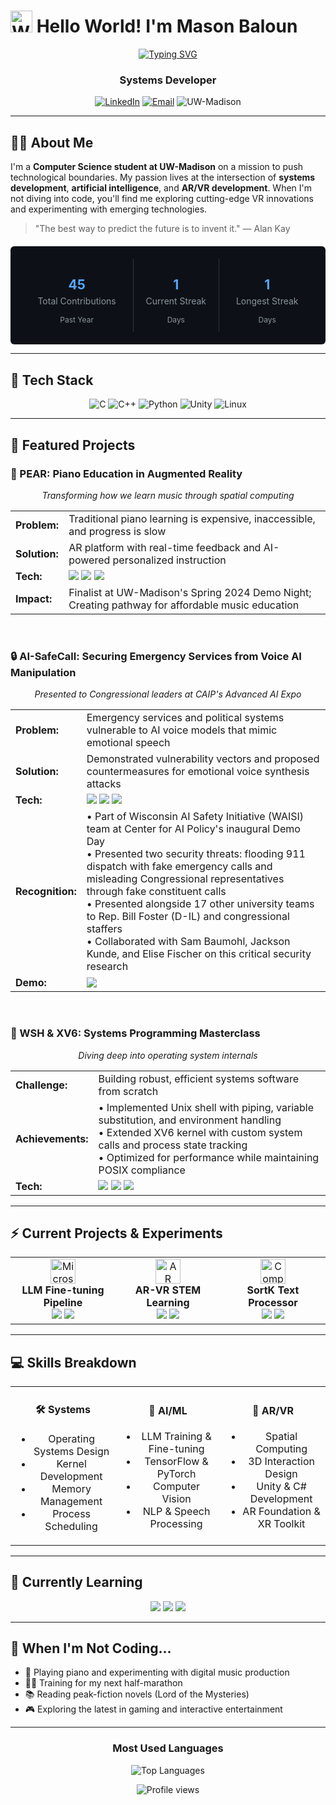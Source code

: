 # <img src="https://raw.githubusercontent.com/Tarikul-Islam-Anik/Animated-Fluent-Emojis/master/Emojis/Hand%20gestures/Waving%20Hand.png" alt="Waving Hand" width="35" height="35" /> Hello World! I'm Mason Baloun

<div align="center">
  
  [![Typing SVG](https://readme-typing-svg.herokuapp.com?font=Fira+Code&size=22&pause=1000&color=36BCF7&center=true&vCenter=true&random=false&width=500&lines=Software+Engineer;AR%2FVR+Innovator;AI+Researcher;Systems+Developer)](https://git.io/typing-svg)
  
</div>

<div align="center">
  <h3>Systems Developer</h3>
  <a href="https://linkedin.com/in/masonbaloun"><img src="https://img.shields.io/badge/LinkedIn-0077B5?style=for-the-badge&logo=linkedin&logoColor=white" alt="LinkedIn"/></a>
  <a href="mailto:mbaloun@wisc.edu"><img src="https://img.shields.io/badge/Outlook-0078D4?style=for-the-badge&logo=microsoft-outlook&logoColor=white" alt="Email"/></a>
  <img src="https://img.shields.io/badge/CS_@_UW_Madison-C5050C?style=for-the-badge&logo=wisconsin&logoColor=white" alt="UW-Madison"/>
</div>

---

## 👨‍💻 About Me

I'm a **Computer Science student at UW-Madison** on a mission to push technological boundaries. My passion lives at the intersection of **systems development**, **artificial intelligence**, and **AR/VR development**. When I'm not diving into code, you'll find me exploring cutting-edge VR innovations and experimenting with emerging technologies.

> "The best way to predict the future is to invent it." — Alan Kay

<div align="center" style="background-color: #0d1117; padding: 20px; border-radius: 6px; margin-top: 20px;">
  <div style="display: flex; justify-content: space-around; text-align: center;">
    <div style="padding: 0 20px;">
      <h2 style="color: #58a6ff; margin-bottom: 0;">45</h2>
      <p style="color: #8b949e; margin-top: 5px;">Total Contributions</p>
      <p style="color: #8b949e; font-size: 12px; margin-top: 0;">Past Year</p>
    </div>
    <div style="padding: 0 20px; border-left: 1px solid #30363d; border-right: 1px solid #30363d;">
      <h2 style="color: #58a6ff; margin-bottom: 0;">1</h2>
      <p style="color: #8b949e; margin-top: 5px;">Current Streak</p>
      <p style="color: #8b949e; font-size: 12px; margin-top: 0;">Days</p>
    </div>
    <div style="padding: 0 20px;">
      <h2 style="color: #58a6ff; margin-bottom: 0;">1</h2>
      <p style="color: #8b949e; margin-top: 5px;">Longest Streak</p>
      <p style="color: #8b949e; font-size: 12px; margin-top: 0;">Days</p>
    </div>
  </div>
</div>

---

## 🔧 Tech Stack

<div align="center">
  <img src="https://img.shields.io/badge/C-00599C?style=for-the-badge&logo=c&logoColor=white" alt="C"/>
  <img src="https://img.shields.io/badge/C%2B%2B-00599C?style=for-the-badge&logo=c%2B%2B&logoColor=white" alt="C++"/>
  <img src="https://img.shields.io/badge/Python-3776AB?style=for-the-badge&logo=python&logoColor=white" alt="Python"/>
  <img src="https://img.shields.io/badge/Unity-100000?style=for-the-badge&logo=unity&logoColor=white" alt="Unity"/>
  <img src="https://img.shields.io/badge/Linux-FCC624?style=for-the-badge&logo=linux&logoColor=black" alt="Linux"/>
</div>

---

## 🚀 Featured Projects

### 🎹 PEAR: Piano Education in Augmented Reality

<p align="center">
  <em>Transforming how we learn music through spatial computing</em>
</p>

<table>
  <tr>
    <td><b>Problem:</b></td>
    <td>Traditional piano learning is expensive, inaccessible, and progress is slow</td>
  </tr>
  <tr>
    <td><b>Solution:</b></td>
    <td>AR platform with real-time feedback and AI-powered personalized instruction</td>
  </tr>
  <tr>
    <td><b>Tech:</b></td>
    <td>
      <img src="https://img.shields.io/badge/Engine-Unity-000?style=flat-square&logo=unity"/>
      <img src="https://img.shields.io/badge/AR%2FVR-Meta%20Quest%203-blue?style=flat-square&logo=oculus"/>
      <img src="https://img.shields.io/badge/AI-Gemini%2FLLMs-orange?style=flat-square&logo=openai"/>
    </td>
  </tr>
  <tr>
    <td><b>Impact:</b></td>
    <td>Finalist at UW-Madison's Spring 2024 Demo Night; Creating pathway for affordable music education</td>
  </tr>
</table>

<br>

### 🔒 AI-SafeCall: Securing Emergency Services from Voice AI Manipulation

<p align="center">
  <em>Presented to Congressional leaders at CAIP's Advanced AI Expo</em>
</p>

<table>
  <tr>
    <td><b>Problem:</b></td>
    <td>Emergency services and political systems vulnerable to AI voice models that mimic emotional speech</td>
  </tr>
  <tr>
    <td><b>Solution:</b></td>
    <td>Demonstrated vulnerability vectors and proposed countermeasures for emotional voice synthesis attacks</td>
  </tr>
  <tr>
    <td><b>Tech:</b></td>
    <td>
      <img src="https://img.shields.io/badge/Language-Python-blue?style=flat-square&logo=python"/>
      <img src="https://img.shields.io/badge/AI-Voice_Synthesis-orange?style=flat-square&logo=tensorflow"/>
      <img src="https://img.shields.io/badge/Research-Policy-green?style=flat-square"/>
    </td>
  </tr>
  <tr>
    <td><b>Recognition:</b></td>
    <td>
      • Part of Wisconsin AI Safety Initiative (WAISI) team at Center for AI Policy's inaugural Demo Day<br/>
      • Presented two security threats: flooding 911 dispatch with fake emergency calls and misleading Congressional representatives through fake constituent calls<br/>
      • Presented alongside 17 other university teams to Rep. Bill Foster (D-IL) and congressional staffers<br/>
      • Collaborated with Sam Baumohl, Jackson Kunde, and Elise Fischer on this critical security research
    </td>
  </tr>
  <tr>
    <td><b>Demo:</b></td>
    <td>
      <a href="https://www.loom.com/share/c6a439080a224d848b247dd2085b9668" target="_blank">
        <img src="https://img.shields.io/badge/Watch_Demo-Loom-5CCCE0?style=for-the-badge&logo=loom&logoColor=white"/>
      </a>
    </td>
  </tr>
</table>

<br>

### 🐧 WSH & XV6: Systems Programming Masterclass

<p align="center">
  <em>Diving deep into operating system internals</em>
</p>

<table>
  <tr>
    <td><b>Challenge:</b></td>
    <td>Building robust, efficient systems software from scratch</td>
  </tr>
  <tr>
    <td><b>Achievements:</b></td>
    <td>
      • Implemented Unix shell with piping, variable substitution, and environment handling<br/>
      • Extended XV6 kernel with custom system calls and process state tracking<br/>
      • Optimized for performance while maintaining POSIX compliance
    </td>
  </tr>
  <tr>
    <td><b>Tech:</b></td>
    <td>
      <img src="https://img.shields.io/badge/Language-C-blue?style=flat-square&logo=c"/>
      <img src="https://img.shields.io/badge/Assembly-NASM-red?style=flat-square"/>
      <img src="https://img.shields.io/badge/OS-Linux/XV6-yellow?style=flat-square&logo=linux&logoColor=black"/>
    </td>
  </tr>
</table>

---

## ⚡ Current Projects & Experiments

<div align="center">
  <table>
    <tr>
      <td align="center" width="33%">
        <img src="https://raw.githubusercontent.com/Tarikul-Islam-Anik/Animated-Fluent-Emojis/master/Emojis/Objects/Microscope.png" alt="Microscope" width="40"/>
        <br/>
        <b>LLM Fine-tuning Pipeline</b>
        <br/>
        <img src="https://img.shields.io/badge/PyTorch-EE4C2C?style=flat-square&logo=pytorch&logoColor=white"/>
        <img src="https://img.shields.io/badge/CUDA-76B900?style=flat-square&logo=nvidia&logoColor=white"/>
      </td>
      <td align="center" width="33%">
        <img src="https://raw.githubusercontent.com/Tarikul-Islam-Anik/Animated-Fluent-Emojis/master/Emojis/Objects/Glasses.png" alt="AR Glasses" width="40"/>
        <br/>
        <b>AR-VR STEM Learning</b>
        <br/>
        <img src="https://img.shields.io/badge/Unity-000000?style=flat-square&logo=unity&logoColor=white"/>
        <img src="https://img.shields.io/badge/AR-0D96F6?style=flat-square&logo=arkit&logoColor=white"/>
      </td>
      <td align="center" width="33%">
        <img src="https://raw.githubusercontent.com/Tarikul-Islam-Anik/Animated-Fluent-Emojis/master/Emojis/Objects/Desktop%20Computer.png" alt="Computer" width="40"/>
        <br/>
        <b>SortK Text Processor</b>
        <br/>
        <img src="https://img.shields.io/badge/C-00599C?style=flat-square&logo=c&logoColor=white"/>
        <img src="https://img.shields.io/badge/DSA-gray?style=flat-square"/>
      </td>
    </tr>
  </table>
</div>

---

## 💻 Skills Breakdown

<table>
  <tr>
    <td align="center" width="33%">
      <h4>🛠️ Systems</h4>
      <ul>
        <li>Operating Systems Design</li>
        <li>Kernel Development</li>
        <li>Memory Management</li>
        <li>Process Scheduling</li>
      </ul>
    </td>
    <td align="center" width="33%">
      <h4>🤖 AI/ML</h4>
      <ul>
        <li>LLM Training & Fine-tuning</li>
        <li>TensorFlow & PyTorch</li>
        <li>Computer Vision</li>
        <li>NLP & Speech Processing</li>
      </ul>
    </td>
    <td align="center" width="33%">
      <h4>🥽 AR/VR</h4>
      <ul>
        <li>Spatial Computing</li>
        <li>3D Interaction Design</li>
        <li>Unity & C# Development</li>
        <li>AR Foundation & XR Toolkit</li>
      </ul>
    </td>
  </tr>
</table>

---

## 🎯 Currently Learning

<div align="center">
  <img src="https://img.shields.io/badge/Rust-000000?style=for-the-badge&logo=rust&logoColor=white"/>
  <img src="https://img.shields.io/badge/WebGPU-202020?style=for-the-badge&logo=webassembly&logoColor=white"/>
  <img src="https://img.shields.io/badge/Distributed_Systems-4285F4?style=for-the-badge&logo=google-cloud&logoColor=white"/>
</div>

---

## 🌱 When I'm Not Coding...

- 🎹 Playing piano and experimenting with digital music production
- 🏃‍♂️ Training for my next half-marathon
- 📚 Reading peak-fiction novels (Lord of the Mysteries)
- 🎮 Exploring the latest in gaming and interactive entertainment

---

<div align="center">
  <h3>Most Used Languages</h3>
  <img src="https://github-readme-stats.vercel.app/api/top-langs/?username=Mason-Baloun&layout=compact&theme=tokyonight&hide_border=true" alt="Top Languages" />
</div>

<p align="center">
  <img src="https://komarev.com/ghpvc/?username=Mason-Baloun&color=blue&style=flat-square&label=Profile+Views" alt="Profile views"/>
</p>
